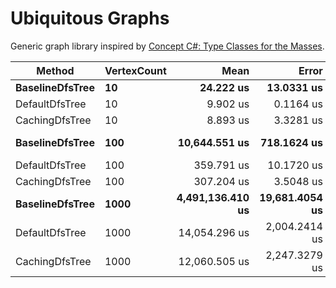 # Ubiquitous Graphs

Generic graph library inspired by [Concept C#: Type Classes for the Masses](https://github.com/MattWindsor91/roslyn/blob/master/concepts/docs/csconcepts.md).

|          Method | VertexCount |             Mean |          Error |        StdDev | Scaled |     Gen 0 |    Gen 1 | Allocated |
|---------------- |------------ |-----------------:|---------------:|--------------:|-------:|----------:|---------:|----------:|
| **BaselineDfsTree** |          **10** |        **24.222 us** |     **13.0331 us** |     **0.7364 us** |   **1.00** |    **1.8005** |        **-** |    **5720 B** |
|  DefaultDfsTree |          10 |         9.902 us |      0.1164 us |     0.0066 us |   0.41 |    0.2441 |        - |     816 B |
|  CachingDfsTree |          10 |         8.893 us |      3.3281 us |     0.1880 us |   0.37 |    0.0916 |        - |     312 B |
| **BaselineDfsTree** |         **100** |    **10,644.551 us** |    **718.1624 us** |    **40.5775 us** |   **1.00** |   **46.8750** |        **-** |  **190880 B** |
|  DefaultDfsTree |         100 |       359.791 us |     10.1720 us |     0.5747 us |   0.03 |    2.4414 |        - |    8952 B |
|  CachingDfsTree |         100 |       307.204 us |      3.5048 us |     0.1980 us |   0.03 |         - |        - |     312 B |
| **BaselineDfsTree** |        **1000** | **4,491,136.410 us** | **19,681.4054 us** | **1,112.0359 us** |   **1.00** | **2375.0000** | **375.0000** | **7546992 B** |
|  DefaultDfsTree |        1000 |    14,054.296 us |  2,004.2414 us |   113.2434 us |   0.00 |   15.6250 |        - |   69968 B |
|  CachingDfsTree |        1000 |    12,060.505 us |  2,247.3279 us |   126.9782 us |   0.00 |         - |        - |     312 B |
